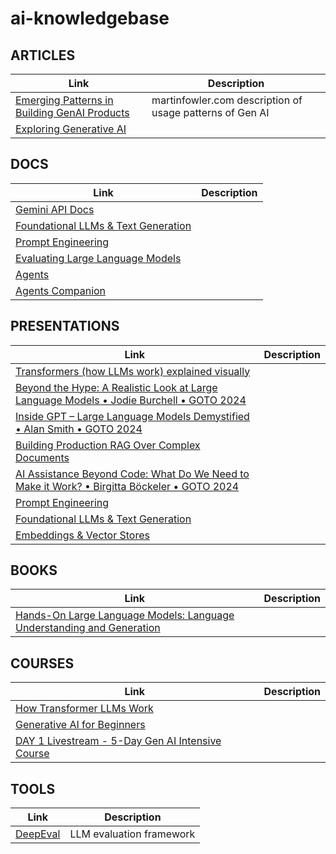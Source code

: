 # ai-knowledgebase

## ARTICLES

| Link    | Description |
| -------- | ------- |
| [Emerging Patterns in Building GenAI Products](https://martinfowler.com/articles/gen-ai-patterns/)  | martinfowler.com description of usage patterns of Gen AI   |
| [Exploring Generative AI](https://martinfowler.com/articles/exploring-gen-ai.html) | |

## DOCS
| Link    | Description |
| -------- | ------- |
| [Gemini API Docs](https://ai.google.dev/gemini-api/docs)  |   |
| [Foundational LLMs & Text Generation](https://www.kaggle.com/whitepaper-foundational-llm-and-text-generation)         ||
| [Prompt Engineering](https://www.kaggle.com/whitepaper-prompt-engineering)       ||
| [Evaluating Large Language Models](https://services.google.com/fh/files/blogs/neurips_evaluation.pdf)||
| [Agents](https://www.kaggle.com/whitepaper-agents) | |
| [Agents Companion](https://www.kaggle.com/whitepaper-agent-companion) | |


## PRESENTATIONS

| Link    | Description |
| -------- | ------- |
| [Transformers (how LLMs work) explained visually](https://www.youtube.com/watch?v=wjZofJX0v4M) |      |
| [Beyond the Hype: A Realistic Look at Large Language Models • Jodie Burchell • GOTO 2024](https://youtube.com/watch?v=Pv0cfsastFs) |   |
| [Inside GPT – Large Language Models Demystified • Alan Smith • GOTO 2024](https://www.youtube.com/watch?v=MznD2DzlQCc) |  |
| [Building Production RAG Over Complex Documents](https://www.youtube.com/watch?v=dI_TmTW9S4c) | |
| [AI Assistance Beyond Code: What Do We Need to Make it Work? • Birgitta Böckeler • GOTO 2024](https://www.youtube.com/watch?v=8jwiABwGC6c) | |
| [Prompt Engineering](https://youtu.be/CFtX0ZyLSAY?si=SqtZ831BjW7fI5EY)  ||
| [Foundational LLMs & Text Generation](https://youtu.be/Na3O4Pkbp-U?si=t5yKowOVjhZlk8Fh) |   |
| [Embeddings & Vector Stores](https://youtu.be/xCAVsst6WJ8?si=WTpehIqFFxUMAHd1) | |


## BOOKS

| Link    | Description |
| -------- | ------- |
| [Hands-On Large Language Models: Language Understanding and Generation](https://www.amazon.com/Hands-Large-Language-Models-Understanding/dp/1098150961) |      |

## COURSES

| Link    | Description |
| -------- | ------- |
| [How Transformer LLMs Work](https://learn.deeplearning.ai/courses/how-transformer-llms-work) |      |
| [Generative AI for Beginners](https://github.com/microsoft/generative-ai-for-beginners?tab=readme-ov-file) | |
| [DAY 1 Livestream - 5-Day Gen AI Intensive Course](https://www.youtube.com/live/WpIfAeCIFc0)|   |

## TOOLS 
| Link    | Description |
| -------- | ------- |
| [DeepEval](https://docs.confident-ai.com/) |  LLM evaluation framework    |
